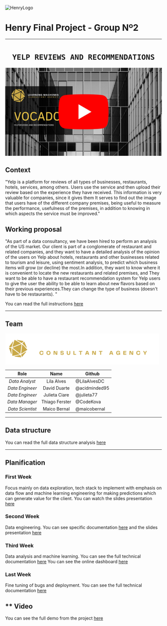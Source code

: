 ![HenryLogo](https://d31uz8lwfmyn8g.cloudfront.net/Assets/logo-henry-white-lg.png)

# **Henry Final Project - Group Nº2**

- - -

# <h1 align="center">**`YELP REVIEWS AND RECOMMENDATIONS`**</h1>

[![VOCADO](https://github.com/HenryLABFinalGrupo02/trabajofinal/blob/main/MEDIA/Learning%20Machines%20Final%20(1).jpg "VOCADO" )](https://www.youtube.com/watch?v=rMNKFNwfPkQ "VOCADO")

## **Context**

"Yelp is a platform for reviews of all types of businesses, restaurants, hotels, services, among others. Users use the service and then upload their review based on the experience they have received. This information is very valuable for companies, since it gives them It serves to find out the image that users have of the different company premises, being useful to measure the performance, usefulness of the premises, in addition to knowing in which aspects the service must be improved."


## **Working proposal**

"As part of a data consultancy, we have been hired to perform an analysis of the US market. Our client is part of a conglomerate of restaurant and related companies, and they want to have a detailed analysis of the opinion of the users on Yelp about hotels, restaurants and other businesses related to tourism and leisure, using sentiment analysis, to predict which business items will grow (or decline) the most.In addition, they want to know where it is convenient to locate the new restaurants and related premises, and They want to be able to have a restaurant recommendation system for Yelp users to give the user the ability to be able to learn about new flavors based on their previous experiences.They can change the type of business (doesn't have to be restaurants).
"

You can read the full instructions [here](https://github.com/soyHenry/PF_DS/blob/main/Proyectos/Yelp.md)

- - -
## **Team**

<img src="https://github.com/HenryLABFinalGrupo02/trabajofinal/blob/main/MEDIA/logo_white.png"  height="100">

| **Role** | **Name** | **Github** |
|:---:|:---:|---|
| _Data Analyst_ | Lila Alves | @LilaAlvesDC |
| _Data Engineer_ | David Duarte | @acidminded95 |
| _Data Engineer_ | Julieta Ciare | @julieta77 |
| _Data Manager_ | Thiago Ferster | @CodeKova |
| _Data Scientist_ | Maico Bernal | @maicobernal |

- - -
## **Data structure**
You can read the full data structure analysis [here]("https://github.com/HenryLABFinalGrupo02/trabajofinal/blob/main/DOCS/data_structure.md")



- - -
## **Planification**

### **First Week**

Focus mainly on data exploration, tech stack to implement with emphasis on data flow and machine learning engineering for making predictions which can generate value for the client. 
You can watch the slides presentation [here](https://www.canva.com/design/DAFSIRysJ-c/zHkvCn-BxRCWirkRg5Mugw/view?utm_content=DAFSIRysJ-c&utm_campaign=designshare&utm_medium=link2&utm_source=sharebutton)



### **Second Week**

Data engineering.
You can see specific documentation [here]("https://github.com/HenryLABFinalGrupo02/trabajofinal/blob/main/DOCS/week2.md") and the slides presentation [here]()

### **Third Week**
Data analysis and machine learning.
You can see the full technical documentation [here](https://drive.google.com/file/d/1nJIAz3v5zExSsW-5DvSSKEEokM1GndQl/view?usp=sharing)
You can see the online dashboard [here](http://34.102.67.22:8501/)

### **Last Week**
Fine tuning of bugs and deployment. You can see the full technical documentation [here](https://drive.google.com/file/d/1nJIAz3v5zExSsW-5DvSSKEEokM1GndQl/view?usp=sharing)


## ** Video 
You can see the full demo from the project [here]()
